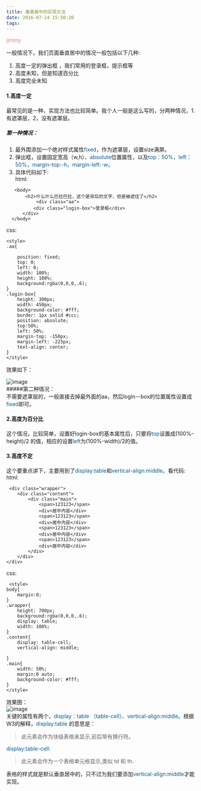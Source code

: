 ```yaml
---
title: 垂直居中的实现方法
date: 2016-07-24 15:50:20
tags:
---
```

 <font color=#e78170>jimmy</font>  
 
 一般情况下，我们页面垂直居中的情况一般包括以下几种:  
  1.	高度一定的弹出框  ，我们常用的登录框，提示框等  
  2.	高度未知，但是知道百分比  
  3.	高度完全未知     
   
#### 1.高度一定 
最常见的是一种，实现方法也比较简单。我个人一般是这么写的，分两种情况，1.有遮罩层，2，没有遮罩层。  
##### 第一种情况：     
1. 最外围添加一个绝对样式属性<font color=#075b8d>fixed</font>，作为遮罩层，设置size满屏。
2. 弹出框，设置固定宽高（w,h）、<font color=#075b8d>absolute</font>位置属性，以及<font color=#075b8d>top：50%，left：50%，margin-top:-h，margin-left:-w。 </font> 
3. 具体代码如下:    
html:   
       
 ```
    <body>
	    <h2>什么什么巴拉巴拉，这个是背后的文字，但是被遮住了</h2>
		    <div class="aa">
		   <div class="login-box">登录框</div>
	   </div>
   </body>   
```
css:  
    
    <style>
	.aa{
   		
   		position: fixed;
   		top: 0;
   		left: 0;
   		width: 100%;
   		height: 100%;
   		background:rgba(0,0,0,.6);
   	}
   	.login-box{  
		height: 300px;
		width: 450px;
		background-color: #fff;
		border: 1px solid #ccc;
		position: absolute;
		top:50%;
		left: 50%;
		margin-top: -150px;
		margin-left: -225px;
		text-align: center; 
   	}
	</style>  
	  
效果如下：    

![image](http://7xqnxu.com1.z0.glb.clouddn.com/%E7%99%BB%E5%BD%95%E6%A1%86%E5%B1%85%E4%B8%AD.png)  
#####第二种情况：  
不需要遮罩层的，一般直接去掉最外面的aa，然后login－box的位置属性设置成<font color=#075b8d>fixed</font>即可。
  
#### 2.高度为百分比
这个情况，比较简单，设置好login-box的基本属性后，只要将<font color=#075b8d>top</font>设置成(100%-height)/2 的值，相应的设置<font color=#075b8d>left</font>为(100%-width)/2的值。  
#### 3.高度不定
这个要重点讲下，主要用到了<font color=#075b8d>display:table</font>和<font color=#075b8d>vertical-align:middle。</font>看代码:  
html:  

     <div class="wrapper">  
		<div class="content">   
			<div class="main">   
				<span>123123</span>
				<div>居中内容</div>
				<span>123123</span>
				<div>居中内容</div>
				<span>123123</span>
				<div>居中内容</div>
				<span>123123</span>
				<div>居中内容</div>
			</div>
		</div>
	</div>  
    
 css:    
 
     <style>
	body{
		margin:0;
	}
	.wrapper{
   		height: 700px;
   		background:rgba(0,0,0,.6);
   		display: table;
   		width: 100%;
   	}
   	.content{
   		display: table-cell;
   		vertical-align: middle;
   		
   	}
   	.main{
   		width: 50%;
   		margin:0 auto;
   		background-color: #fff;
   	}
	</style>  
	        
 效果图：  
 ![image](http://7xqnxu.com1.z0.glb.clouddn.com/%E9%AB%98%E5%BA%A6%E4%B8%8D%E5%AE%9A%E5%B1%85%E4%B8%AD.png)  
 关键的属性有两个，<font color=#075b8d>display：table （table-cell）、vertical-align:middle。</font>根据W3的解释，<font color=#075b8d>display:table</font>  的意思是：  
 > 此元素会作为块级表格来显示,前后带有换行符。    
 
 <font color=#075b8d>display:table-cell:  </font>
 >此元素会作为一个表格单元格显示,类似 td 和 th.    
 
 表格的样式就是默认垂直居中的，只不过为我们要添加<font color=#075b8d>vertical-align:middle</font>才能实现。